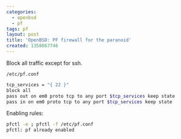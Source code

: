 ```yaml
---
categories:
  - openbsd
  - pf
tags: pf
layout: post
title: 'OpenBSD: PF firewall for the paranoid'
created: 1358067746
---
```


Block all traffic except for ssh. 

`/etc/pf.conf`

```bash
tcp_services = "{ 22 }"
block all
pass out on em0 proto tcp to any port $tcp_services keep state
pass in on em0 proto tcp to any port $tcp_services keep state
```

Enabling rules:
```bash
pfctl -e ; pfctl -f /etc/pf.conf 
pfctl: pf already enabled
```
